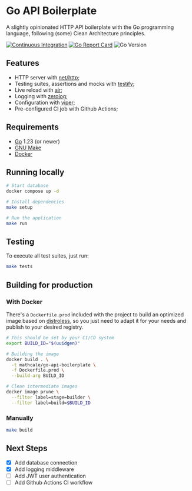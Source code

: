 # Go API Boilerplate

A slightly opinionated HTTP API boilerplate with the Go programming language, following (some) Clean Architecture principles.

[![Continuous Integration](https://github.com/mathcale/go-api-boilerplate/actions/workflows/ci.yaml/badge.svg)](https://github.com/mathcale/go-api-boilerplate/actions/workflows/ci.yaml)
[![Go Report Card](https://goreportcard.com/badge/github.com/mathcale/go-api-boilerplate)](https://goreportcard.com/report/github.com/mathcale/go-api-boilerplate)
![Go Version](https://img.shields.io/badge/go%20version-%3E=1.23-61CFDD.svg)

## Features

- HTTP server with [net/http](https://pkg.go.dev/net/http#hdr-Servers);
- Testing suites, assertions and mocks with [testify](https://github.com/stretchr/testify);
- Live reload with [air](https://github.com/air-verse/air);
- Logging with [zerolog](https://github.com/rs/zerolog);
- Configuration with [viper](https://github.com/spf13/viper);
- Pre-configured CI job with Github Actions;

## Requirements

- [Go](https://go.dev/) 1.23 (or newer)
- [GNU Make](https://www.gnu.org/software/make/)
- [Docker](https://www.docker.com/)

## Running locally

```sh
# Start database
docker compose up -d

# Install dependencies
make setup

# Run the application
make run
```

## Testing

To execute all test suites, just run:

```sh
make tests
```

## Building for production

### With Docker

There's a `Dockerfile.prod` included with the project to build an optimized image based on [distroless](https://github.com/GoogleContainerTools/distroless), so you just need to adapt it for your needs and publish to your desired registry.

```sh
# This should be set by your CI/CD system
export BUILD_ID="$(uuidgen)"

# Building the image
docker build . \
  -t mathcale/go-api-boilerplate \
  -f Dockerfile.prod \
  --build-arg BUILD_ID

# Clean intermediate images
docker image prune \
  --filter label=stage=builder \
  --filter label=build=$BUILD_ID
```

### Manually

```sh
make build
```

## Next Steps

- [X] Add database connection
- [X] Add logging middleware
- [ ] Add JWT user authentication
- [ ] Add Github Actions CI workflow
